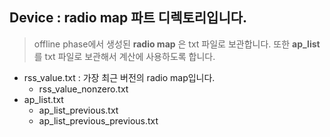 ## Device : radio map 파트 디렉토리입니다.
> offline phase에서 생성된 __radio map__ 은 txt 파일로 보관합니다.
> 또한 __ap_list__ 를 txt 파일로 보관해서 계산에 사용하도록 합니다.

- rss_value.txt : 가장 최근 버전의 radio map입니다.
  - rss_value_nonzero.txt
- ap_list.txt
  - ap_list_previous.txt
  - ap_list_previous_previous.txt
